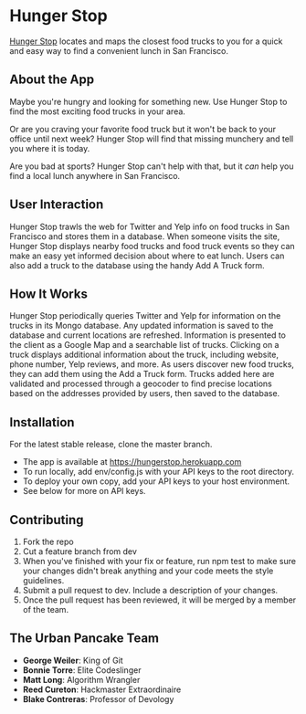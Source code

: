 # Hunger Stop

[Hunger Stop](https://hungerstop.herokuapp.com) locates and maps the closest food trucks to you for a quick and easy way to find a convenient lunch in San Francisco.

## About the App

Maybe you're hungry and looking for something new. Use Hunger Stop to find the most exciting food trucks in your area.

Or are you craving your favorite food truck but it won't be back to your office until next week? Hunger Stop will find that missing munchery and tell you where it is today.

Are you bad at sports? Hunger Stop can't help with that, but it *can* help you find a local lunch anywhere in San Francisco.

## User Interaction

Hunger Stop trawls the web for Twitter and Yelp info on food trucks in San Francisco and stores them in a database. When someone visits the site, Hunger Stop displays nearby food trucks and food truck events so they can make an easy yet informed decision about where to eat lunch. Users can also add a truck to the database using the handy Add A Truck form.

## How It Works

Hunger Stop periodically queries Twitter and Yelp for information on the trucks in its Mongo database. Any updated information is saved to the database and current locations are refreshed. Information is presented to the client as a Google Map and a searchable list of trucks. Clicking on a truck displays additional information about the truck, including website, phone number, Yelp reviews, and more. As users discover new food trucks, they can add them using the Add a Truck form. Trucks added here are validated and processed through a geocoder to find precise locations based on the addresses provided by users, then saved to the database.

## Installation

For the latest stable release, clone the master branch.
 * The app is available at https://hungerstop.herokuapp.com
 * To run locally, add env/config.js with your API keys to the root directory.
 * To deploy your own copy, add your API keys to your host environment.
 * See below for more on API keys.

## Contributing

1. Fork the repo
1. Cut a feature branch from dev
1. When you've finished with your fix or feature, run npm test to make sure your changes didn't break anything and your code meets the style guidelines.
1. Submit a pull request to dev. Include a description of your changes.
1. Once the pull request has been reviewed, it will be merged by a member of the team.

## The Urban Pancake Team

* **George Weiler**: King of Git
* **Bonnie Torre**: Elite Codeslinger
* **Matt Long**: Algorithm Wrangler
* **Reed Cureton**: Hackmaster Extraordinaire
* **Blake Contreras**: Professor of Devology
